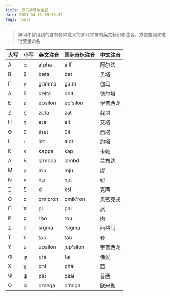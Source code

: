 ```yaml
---
title: 罗马字母与注音
date: 2021-04-13 09:56:37
tags: Tools
---
```


> 学习中常用到的含有特殊意义的罗马字符的英文标识和注音，方便查阅来进行变量命名

|大写|小写|英文注音|国际音标注音|中文注音|
|:--|:--|:--|:--|:--|
|Α|α|alpha|a:lf|阿尔法|
|Β|β|beta|bet|贝塔|
|Γ|γ|gamma|ga:m|伽马|
|Δ|δ|delta|delt|德尔塔|
|Ε|ε|epsilon|ep'silon|伊普西龙|
|Ζ|ζ|zeta|zat|截塔|
|Η|η|eta|eit|艾塔|
|Θ|θ|thet|θit|西塔|
|Ι|ι|iot|aiot|约塔|
|Κ|κ|kappa|kap|卡帕|
|Λ|λ|lambda|lambd|兰布达|
|Μ|μ|mu|mju|缪|
|Ν|ν|nu|nju|纽|
|Ξ|ξ|xi|ksi|克西|
|Ο|ο|omicron|omik'ron|奥密克戎|
|Π|π|pi|pai|派|
|Ρ|ρ|rho|rou|肉|
|Σ|σ|sigma|'sigma|西格马|
|Τ|τ|tau|tau|套|
|Υ|υ|upsilon|jup'silon|宇普西龙|
|Φ|φ|phi|fai|佛爱|
|Χ|χ|chi|phai|西|
|Ψ|ψ|psi|psai|普西|
|Ω|ω|omega|o'miga|欧米伽|
